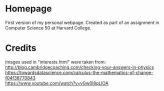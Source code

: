 # Homepage
First version of my personal webpage. Created as part of an assignment in Computer Science 50 at Harvard College.

# Credits
Images used in "interests.html" were taken from:
http://blog.cambridgecoaching.com/checking-your-answers-in-physics \
https://towardsdatascience.com/calculus-the-mathematics-of-change-f04f38770843 \
https://www.youtube.com/watch?v=vGw0l8qLlOA
